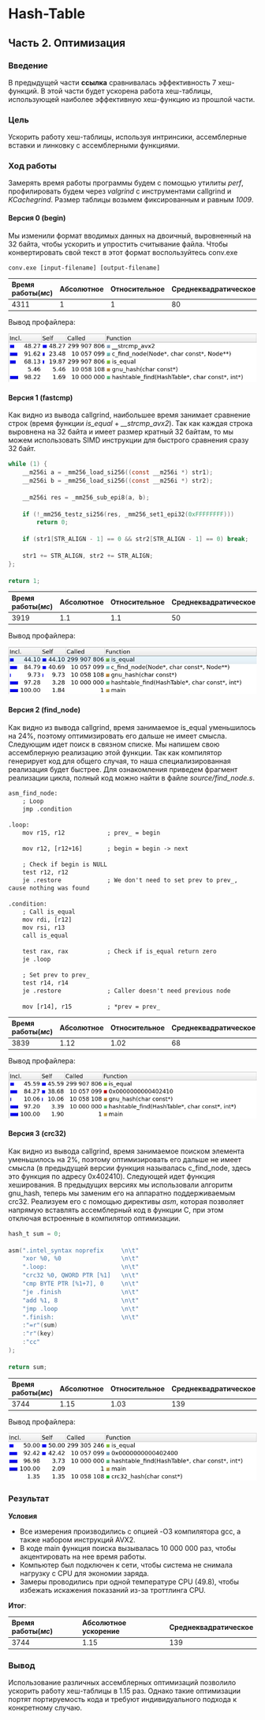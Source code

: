 # Hash-Table


## Часть 2. Оптимизация


### Введение


В предыдущей части **ссылка** сравнивалась эффективность 7 хеш-функций. В этой части будет ускорена работа хеш-таблицы, использующей наиболее эффективную хеш-функцию из прошлой части.


### Цель


Ускорить работу хеш-таблицы, используя интринсики, ассемблерные вставки и линковку с ассемблерными функциями.


### Ход работы


Замерять время работы программы будем с помощью утилиты *perf*, профилировать будем через *valgrind* с инструментами callgrind и *KCachegrind*. Размер таблицы возьмем фиксированным и равным *1009*.


#### Версия 0 (begin)


Мы изменили формат вводимых данных на двоичный, выровненный на 32 байта, чтобы ускорить и упростить считывание файла. Чтобы конвертировать свой текст в этот формат воспользуйтесь conv.exe

```
conv.exe [input-filename] [output-filename]
```

| Время работы(*мс*) | Абсолютное | Относительное | Среднеквадратическое |
|:------------------ |:---------  |:------------- |:-------------------- |
| 4311               | 1          | 1             | 80                   |

Вывод профайлера:

![profile(begin)](assets/profile(begin).png "Profile data for version with no optimizations")


#### Версия 1 (fastcmp)


Как видно из вывода callgrind, наибольшее время занимает сравнение строк (время функции *is_equal* + *__strcmp_avx2*). Так как каждая строка выровнена на 32 байта и имеет размер кратный 32 байтам, то мы можем использовать SIMD инструкции для быстрого сравнения сразу 32 байт.

```C
while (1) {
    __m256i a = _mm256_load_si256((const __m256i *) str1);
    __m256i b = _mm256_load_si256((const __m256i *) str2);
    
    __m256i res = _mm256_sub_epi8(a, b);

    if (!_mm256_testz_si256(res, _mm256_set1_epi32(0xFFFFFFFF)))
        return 0;

    if (str1[STR_ALIGN - 1] == 0 && str2[STR_ALIGN - 1] == 0) break;
    
    str1 += STR_ALIGN, str2 += STR_ALIGN;
};

return 1;
```

| Время работы(*мс*) | Абсолютное | Относительное | Среднеквадратическое |
|:------------------ |:---------  |:------------- |:-------------------- |
| 3919               | 1.1        | 1.1           | 50                   |

Вывод профайлера:

![profile(fastcmp)](assets/profile(fastcmp).png "Profile data for version with fastcmp optimization")


#### Версия 2 (find_node)


Как видно из вывода callgrind, время занимаемое is_equal уменьшилось на 24%, поэтому оптимизировать его дальше не имеет смысла. Следующим идет поиск в связном списке. Мы напишем свою ассемблерную реализацию этой функции. Так как компилятор генерирует код для общего случая, то наша специализированная реализация будет быстрее. Для ознакомления приведем фрагмент реализации цикла, полный код можно найти в файле *source/find_node.s*.

```assembly
asm_find_node:
    ; Loop
    jmp .condition

.loop:
    mov r15, r12            ; prev_ = begin

    mov r12, [r12+16]       ; begin = begin -> next

    ; Check if begin is NULL
    test r12, r12
    je .restore             ; We don't need to set prev to prev_, cause nothing was found

.condition:
    ; Call is_equal
    mov rdi, [r12]
    mov rsi, r13
    call is_equal

    test rax, rax           ; Check if is_equal return zero
    je .loop

    ; Set prev to prev_
    test r14, r14
    je .restore             ; Caller doesn't need previous node

    mov [r14], r15          ; *prev = prev_
```

| Время работы(*мс*) | Абсолютное | Относительное | Среднеквадратическое |
|:------------------ |:---------- |:------------- |:-------------------- |
| 3839               | 1.12       | 1.02          | 68                   |

Вывод профайлера:

![profile(find_node)](assets/profile(find_node).png "Profile data for version with find_node optimization")


#### Версия 3 (crc32)


Как видно из вывода callgrind, время занимаемое поиском элемента уменьшилось на 2%, поэтому оптимизировать его дальше не имеет смысла (в предыдущей версии функция называлась c_find_node, здесь это функция по адресу 0x402410). Следующей идет функция хеширования. В предыдущих версиях мы использовали алгоритм gnu_hash, теперь мы заменим его на аппаратно поддерживаемым crc32. Реализуем его с помощью директивы *asm*, которая позволяет напрямую вставлять ассемблерный код в функции C, при этом отключая встроенные в компилятор оптимизации.

```C
hash_t sum = 0;

asm(".intel_syntax noprefix     \n\t"
    "xor %0, %0                 \n\t"
    ".loop:                     \n\t"
    "crc32 %0, QWORD PTR [%1]   \n\t"
    "cmp BYTE PTR [%1+7], 0     \n\t"
    "je .finish                 \n\t"
    "add %1, 8                  \n\t"
    "jmp .loop                  \n\t"
    ".finish:                   \n\t"
    :"=r"(sum)
    :"r"(key)
    :"cc"
);

return sum;
```

| Время работы(*мс*) | Абсолютное | Относительное | Среднеквадратическое |
|:------------------ |:---------- |:------------- |:-------------------- |
| 3744               | 1.15       | 1.03          | 139                  |

Вывод профайлера:

![profile(crc32)](assets/profile(crc32).png "Profile data for version with crc32 optimization")


### Результат

**Условия**
- Все измерения производились с опцией -O3 компилятора gcc, а также набором инструкций AVX2.
- В коде main функция поиска вызывалась 10 000 000 раз, чтобы акцентировать на нее время работы.
- Компьютер был подключен к сети, чтобы система не снимала нагрузку с CPU для экономии заряда.
- Замеры проводились при одной температуре CPU (49.8), чтобы избежать искажения показаний из-за троттлинга CPU.

**Итог**:

| Время работы(*мс*) | Абсолютное ускорение |  Среднеквадратическое |
|:------------------ |:-------------------- |:--------------------- |
| 3744               | 1.15                 | 139                   |


### Вывод


Использование различных ассемблерных оптимизаций позволило ускорить работу хеш-таблицы в 1.15 раз. Однако такие оптимизации портят портируемость кода и требуют индивидуального подхода к конкретному случаю.
